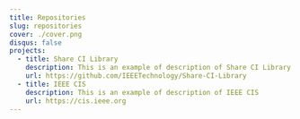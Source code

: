 ```yaml
---
title: Repositories
slug: repositories
cover: ./cover.png
disqus: false
projects:
  - title: Share CI Library
    description: This is an example of description of Share CI Library repository
    url: https://github.com/IEEETechnology/Share-CI-Library
  - title: IEEE CIS
    description: This is an example of description of IEEE CIS
    url: https://cis.ieee.org
---
```

